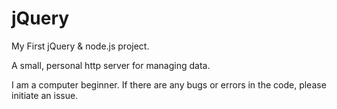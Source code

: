 # jQuery

My First jQuery & node.js project.

A small, personal http server for managing data.

I am a computer beginner. If there are any bugs or errors in the code, please initiate an issue.
